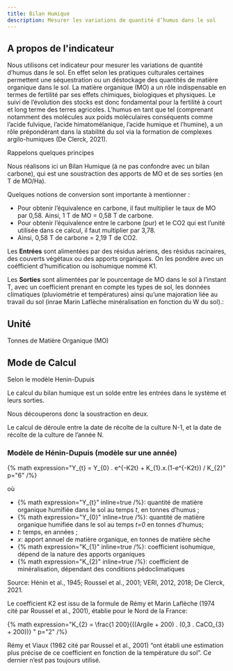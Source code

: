 ```yaml
---
title: Bilan Humique
description: Mesurer les variations de quantité d’humus dans le sol
---
```

## A propos de l'indicateur

Nous utilisons cet indicateur pour mesurer les variations de quantité d’humus dans le sol. En effet selon les pratiques culturales certaines permettent une séquestration ou un déstockage des quantités de matière organique dans le sol. La matière organique (MO) a un rôle indispensable en termes de fertilité par ses effets chimiques, biologiques et physiques. Le suivi de l’évolution des stocks est donc fondamental pour la fertilité à court et long terme des terres agricoles. L’humus en tant que tel (comprenant notamment des molécules aux poids moléculaires conséquents comme l’acide fulvique, l’acide himatomélanique, l’acide humique et l’humine), a un rôle prépondérant dans la stabilité du sol via la formation de complexes argilo-humiques (De Clerck, 2021).

Rappelons quelques principes

Nous réalisons ici un Bilan Humique (à ne pas confondre avec un bilan carbone), qui est une soustraction des apports de MO et de ses sorties (en T de MO/Ha).

Quelques notions de conversion sont importante à mentionner :

- Pour obtenir l’équivalence en carbone, il faut multiplier le taux de MO par 0,58. Ainsi, 1 T de MO = 0,58 T de carbone.
- Pour obtenir l’équivalence entre le carbone (pur) et le CO2 qui est l’unité utilisée dans ce calcul, il faut multiplier par 3,78. 
- Ainsi, 0,58 T de carbone = 2,19 T de CO2.

Les **Entrées** sont alimentées par des résidus aériens, des résidus racinaires, des couverts végétaux ou des apports organiques. On les pondère avec un coéfficient d’humification ou isohumique nommé K1. 

Les **Sorties** sont alimentées par le pourcentage de MO dans le sol à l’instant T, avec un coefficient prenant en compte les types de sol, les données climatiques (pluviométrie et températures) ainsi qu’une majoration liée au travail du sol (inrae Marin Laflèche minéralisation en fonction du W du sol).: 

## Unité

Tonnes de Matière Organique (MO)

## Mode de Calcul

Selon le modèle Henin-Dupuis

Le calcul du bilan humique est un solde entre les entrées dans le système et leurs sorties.

Nous découperons donc la soustraction en deux.

Le calcul de déroule entre la date de récolte de la culture N-1, et la date de récolte de la culture de l’année N.

### Modèle de Hénin-Dupuis (modèle sur une année)

{% math expression="Y_{t} = Y_{0} . e^{-K2t} + K_{1}.x.(1-e^{-K2t}) / K_{2}" p="6" /%}



où

- {% math expression="Y_{t}" inline=true /%}: quantité de matière organique humifiée dans le sol au temps _t_, en tonnes
d’humus ;
- {% math expression="Y_{0}" inline=true /%}: quantité de matière organique humifiée dans le sol au temps _t=0_ en tonnes
d’humus;
- _t_: temps, en années ;
- _x_: apport annuel de matière organique, en tonnes de matière sèche
- {% math expression="K_{1}" inline=true /%}: coefficient isohumique, dépend de la nature des apports organiques
- {% math expression="K_{2}" inline=true /%}: coefficient de minéralisation, dépendant des conditions pédoclimatiques

Source: Hénin et al., 1945; Roussel et al., 2001; VERI, 2012, 2018; De Clerck, 2021.

Le coefficient K2 est issu de la formule de Rémy et Marin Laflèche (1974 cité par Roussel et al., 2001), établie pour le Nord de la France: 

{% math expression="K_{2} = \\frac{1 200}{((Argile + 200) . (0,3 . CaCO_{3} + 200))} " p="2" /%}

Rémy et Viaux (1982 cité par Roussel et al., 2001) “ont établi une estimation plus précise de ce coefficient en fonction de la température du sol”. Ce dernier n’est pas toujours utilisé.